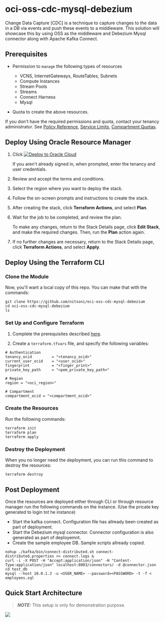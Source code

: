 # oci-oss-cdc-mysql-debezium

Change Data Capture [CDC] is a technique to capture changes to the data in a DB via events and push these events to a middleware. This solution will showcase this by using OSS as the middleware and Debezium Mysql connector along with Apache Kafka Connect.


## Prerequisites

- Permission to `manage` the following types of resources
    - VCNS, InternetGateways, RouteTables, Subnets
    - Compute Instances
    - Stream Pools
    - Streams
    - Connect Harness
    - Mysql

- Quota to create the above resources.

If you don't have the required permissions and quota, contact your tenancy administrator. See [Policy Reference](https://docs.cloud.oracle.com/en-us/iaas/Content/Identity/Reference/policyreference.htm), [Service Limits](https://docs.cloud.oracle.com/en-us/iaas/Content/General/Concepts/servicelimits.htm), [Compartment Quotas](https://docs.cloud.oracle.com/iaas/Content/General/Concepts/resourcequotas.htm).

## Deploy Using Oracle Resource Manager

1. Click [![Deploy to Oracle Cloud](https://oci-resourcemanager-plugin.plugins.oci.oraclecloud.com/latest/deploy-to-oracle-cloud.svg)](https://cloud.oracle.com/resourcemanager/stacks/create?region=home&zipUrl=https://github.com/oracle-quickstart/oci-oss-cdc-mysql-debezium/releases/latest/download/oci-oss-cdc-mysql-debezium-latest.zip)

    If you aren't already signed in, when prompted, enter the tenancy and user credentials.

2. Review and accept the terms and conditions.

3. Select the region where you want to deploy the stack.

4. Follow the on-screen prompts and instructions to create the stack.

5. After creating the stack, click **Terraform Actions**, and select **Plan**.

6. Wait for the job to be completed, and review the plan.

    To make any changes, return to the Stack Details page, click **Edit Stack**, and make the required changes. Then, run the **Plan** action again.

7. If no further changes are necessary, return to the Stack Details page, click **Terraform Actions**, and select **Apply**. 


## Deploy Using the Terraform CLI

### Clone the Module
Now, you'll want a local copy of this repo. You can make that with the commands:

    git clone https://github.com/nitsoni/oci-oss-cdc-mysql-debezium
    cd oci-oss-cdc-mysql-debezium
    ls

### Set Up and Configure Terraform

1. Complete the prerequisites described [here](https://github.com/cloud-partners/oci-prerequisites).

2. Create a `terraform.tfvars` file, and specify the following variables:

```
# Authentication
tenancy_ocid         = "<tenancy_ocid>"
current_user_ocid    = "<user_ocid>"
fingerprint          = "<finger_print>"
private_key_path     = "<pem_private_key_path>"

# Region
region = "<oci_region>"

# Compartment
compartment_ocid = "<compartment_ocid>"

````

### Create the Resources
Run the following commands:

    terraform init
    terraform plan
    terraform apply

### Destroy the Deployment
When you no longer need the deployment, you can run this command to destroy the resources:

    terraform destroy


## Post Deployment
Once the resources are deployed either through CLI or through resource manager run the following commands on the instance. (Use the pricate key generated to login tot he instance)
- Start the kafka connect. Configuration file has allready been created as part of deployment.
- Start the Debezium mysql connector. Connector configuration is also generated as part of deployemnt.
- Create the sample employee DB. Sample scripts allready copied.

```
nohup ./kafka/bin/connect-distributed.sh connect-distributed.properties >> connect.logs &
curl -i -X POST -H "Accept:application/json" -H "Content-Type:application/json" localhost:8083/connectors/ -d @connector.json
cd test_db
mysql --host 10.0.1.3 -u <USER_NAME> --password=<PASSWORD> -t -f < employees.sql
````

## Quick Start Architecture 

> **_NOTE:_**  This setup is only for demonstration purpose. 

![](./images/cdc.png)


